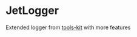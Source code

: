 # JetLogger
Extended logger from [tools-kit](https://github.com/BlackB1RD-Development/tools-kit) with more features
